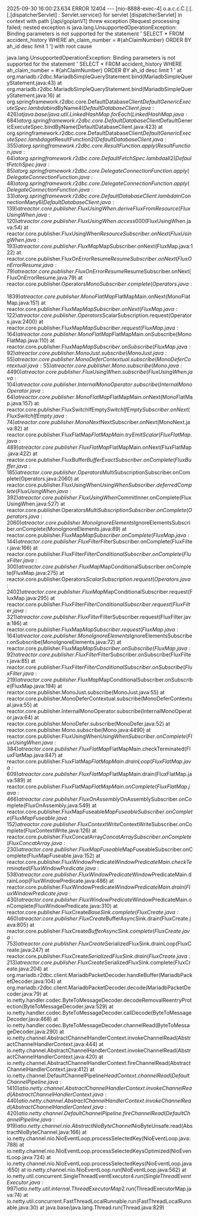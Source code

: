 2025-09-30 16:00:23.634 ERROR 12404 --- [nio-8888-exec-4] o.a.c.c.C.[.[.[.[dispatcherServlet]      : Servlet.service() for servlet [dispatcherServlet] in context with path [/api/goplanV1] threw exception [Request processing failed; nested exception is java.lang.UnsupportedOperationException: Binding parameters is not supported for the statement ' SELECT *  FROM accident_history  WHERE ah_claim_number = #{ahClaimNumber}  ORDER BY ah_id desc limit 1 '] with root cause

java.lang.UnsupportedOperationException: Binding parameters is not supported for the statement ' SELECT *  FROM accident_history  WHERE ah_claim_number = #{ahClaimNumber}  ORDER BY ah_id desc limit 1 '
	at org.mariadb.r2dbc.MariadbSimpleQueryStatement.bind(MariadbSimpleQueryStatement.java:43)
	at org.mariadb.r2dbc.MariadbSimpleQueryStatement.bind(MariadbSimpleQueryStatement.java:16)
	at org.springframework.r2dbc.core.DefaultDatabaseClient$DefaultGenericExecuteSpec.lambda$bindByName$4(DefaultDatabaseClient.java:426)
	at java.base/java.util.LinkedHashMap.forEach(LinkedHashMap.java:684)
	at org.springframework.r2dbc.core.DefaultDatabaseClient$DefaultGenericExecuteSpec.bindByName(DefaultDatabaseClient.java:423)
	at org.springframework.r2dbc.core.DefaultDatabaseClient$DefaultGenericExecuteSpec.lambda$getResultFunction$2(DefaultDatabaseClient.java:355)
	at org.springframework.r2dbc.core.ResultFunction.apply(ResultFunction.java:64)
	at org.springframework.r2dbc.core.DefaultFetchSpec.lambda$all$2(DefaultFetchSpec.java:85)
	at org.springframework.r2dbc.core.DelegateConnectionFunction.apply(DelegateConnectionFunction.java:48)
	at org.springframework.r2dbc.core.DelegateConnectionFunction.apply(DelegateConnectionFunction.java:33)
	at org.springframework.r2dbc.core.DefaultDatabaseClient.lambda$inConnectionMany$6(DefaultDatabaseClient.java:139)
	at reactor.core.publisher.FluxUsingWhen.deriveFluxFromResource(FluxUsingWhen.java:120)
	at reactor.core.publisher.FluxUsingWhen.access$000(FluxUsingWhen.java:54)
	at reactor.core.publisher.FluxUsingWhen$ResourceSubscriber.onNext(FluxUsingWhen.java:193)
	at reactor.core.publisher.FluxMap$MapSubscriber.onNext(FluxMap.java:122)
	at reactor.core.publisher.FluxOnErrorResume$ResumeSubscriber.onNext(FluxOnErrorResume.java:79)
	at reactor.core.publisher.FluxOnErrorResume$ResumeSubscriber.onNext(FluxOnErrorResume.java:79)
	at reactor.core.publisher.Operators$MonoSubscriber.complete(Operators.java:1839)
	at reactor.core.publisher.MonoFlatMap$FlatMapMain.onNext(MonoFlatMap.java:151)
	at reactor.core.publisher.FluxMap$MapSubscriber.onNext(FluxMap.java:122)
	at reactor.core.publisher.Operators$ScalarSubscription.request(Operators.java:2400)
	at reactor.core.publisher.FluxMap$MapSubscriber.request(FluxMap.java:164)
	at reactor.core.publisher.MonoFlatMap$FlatMapMain.onSubscribe(MonoFlatMap.java:110)
	at reactor.core.publisher.FluxMap$MapSubscriber.onSubscribe(FluxMap.java:92)
	at reactor.core.publisher.MonoJust.subscribe(MonoJust.java:55)
	at reactor.core.publisher.MonoDeferContextual.subscribe(MonoDeferContextual.java:55)
	at reactor.core.publisher.Mono.subscribe(Mono.java:4490)
	at reactor.core.publisher.FluxUsingWhen.subscribe(FluxUsingWhen.java:104)
	at reactor.core.publisher.InternalMonoOperator.subscribe(InternalMonoOperator.java:64)
	at reactor.core.publisher.MonoFlatMap$FlatMapMain.onNext(MonoFlatMap.java:157)
	at reactor.core.publisher.FluxSwitchIfEmpty$SwitchIfEmptySubscriber.onNext(FluxSwitchIfEmpty.java:74)
	at reactor.core.publisher.MonoNext$NextSubscriber.onNext(MonoNext.java:82)
	at reactor.core.publisher.FluxFlatMap$FlatMapMain.tryEmitScalar(FluxFlatMap.java:489)
	at reactor.core.publisher.FluxFlatMap$FlatMapMain.onNext(FluxFlatMap.java:422)
	at reactor.core.publisher.FluxBuffer$BufferExactSubscriber.onComplete(FluxBuffer.java:185)
	at reactor.core.publisher.Operators$MultiSubscriptionSubscriber.onComplete(Operators.java:2060)
	at reactor.core.publisher.FluxUsingWhen$UsingWhenSubscriber.deferredComplete(FluxUsingWhen.java:392)
	at reactor.core.publisher.FluxUsingWhen$CommitInner.onComplete(FluxUsingWhen.java:527)
	at reactor.core.publisher.Operators$MultiSubscriptionSubscriber.onComplete(Operators.java:2060)
	at reactor.core.publisher.MonoIgnoreElements$IgnoreElementsSubscriber.onComplete(MonoIgnoreElements.java:89)
	at reactor.core.publisher.FluxMap$MapSubscriber.onComplete(FluxMap.java:144)
	at reactor.core.publisher.FluxFilter$FilterSubscriber.onComplete(FluxFilter.java:166)
	at reactor.core.publisher.FluxFilter$FilterConditionalSubscriber.onComplete(FluxFilter.java:300)
	at reactor.core.publisher.FluxMap$MapConditionalSubscriber.onComplete(FluxMap.java:275)
	at reactor.core.publisher.Operators$ScalarSubscription.request(Operators.java:2402)
	at reactor.core.publisher.FluxMap$MapConditionalSubscriber.request(FluxMap.java:295)
	at reactor.core.publisher.FluxFilter$FilterConditionalSubscriber.request(FluxFilter.java:321)
	at reactor.core.publisher.FluxFilter$FilterSubscriber.request(FluxFilter.java:186)
	at reactor.core.publisher.FluxMap$MapSubscriber.request(FluxMap.java:164)
	at reactor.core.publisher.MonoIgnoreElements$IgnoreElementsSubscriber.onSubscribe(MonoIgnoreElements.java:72)
	at reactor.core.publisher.FluxMap$MapSubscriber.onSubscribe(FluxMap.java:92)
	at reactor.core.publisher.FluxFilter$FilterSubscriber.onSubscribe(FluxFilter.java:85)
	at reactor.core.publisher.FluxFilter$FilterConditionalSubscriber.onSubscribe(FluxFilter.java:219)
	at reactor.core.publisher.FluxMap$MapConditionalSubscriber.onSubscribe(FluxMap.java:194)
	at reactor.core.publisher.MonoJust.subscribe(MonoJust.java:55)
	at reactor.core.publisher.MonoDeferContextual.subscribe(MonoDeferContextual.java:55)
	at reactor.core.publisher.InternalMonoOperator.subscribe(InternalMonoOperator.java:64)
	at reactor.core.publisher.MonoDefer.subscribe(MonoDefer.java:52)
	at reactor.core.publisher.Mono.subscribe(Mono.java:4490)
	at reactor.core.publisher.FluxUsingWhen$UsingWhenSubscriber.onComplete(FluxUsingWhen.java:384)
	at reactor.core.publisher.FluxFlatMap$FlatMapMain.checkTerminated(FluxFlatMap.java:847)
	at reactor.core.publisher.FluxFlatMap$FlatMapMain.drainLoop(FluxFlatMap.java:609)
	at reactor.core.publisher.FluxFlatMap$FlatMapMain.drain(FluxFlatMap.java:589)
	at reactor.core.publisher.FluxFlatMap$FlatMapMain.onComplete(FluxFlatMap.java:466)
	at reactor.core.publisher.FluxOnAssembly$OnAssemblySubscriber.onComplete(FluxOnAssembly.java:549)
	at reactor.core.publisher.FluxMapFuseable$MapFuseableSubscriber.onComplete(FluxMapFuseable.java:152)
	at reactor.core.publisher.FluxContextWrite$ContextWriteSubscriber.onComplete(FluxContextWrite.java:126)
	at reactor.core.publisher.FluxConcatArray$ConcatArraySubscriber.onComplete(FluxConcatArray.java:230)
	at reactor.core.publisher.FluxMapFuseable$MapFuseableSubscriber.onComplete(FluxMapFuseable.java:152)
	at reactor.core.publisher.FluxWindowPredicate$WindowPredicateMain.checkTerminated(FluxWindowPredicate.java:538)
	at reactor.core.publisher.FluxWindowPredicate$WindowPredicateMain.drainLoop(FluxWindowPredicate.java:486)
	at reactor.core.publisher.FluxWindowPredicate$WindowPredicateMain.drain(FluxWindowPredicate.java:430)
	at reactor.core.publisher.FluxWindowPredicate$WindowPredicateMain.onComplete(FluxWindowPredicate.java:310)
	at reactor.core.publisher.FluxCreate$BaseSink.complete(FluxCreate.java:460)
	at reactor.core.publisher.FluxCreate$BufferAsyncSink.drain(FluxCreate.java:805)
	at reactor.core.publisher.FluxCreate$BufferAsyncSink.complete(FluxCreate.java:753)
	at reactor.core.publisher.FluxCreate$SerializedFluxSink.drainLoop(FluxCreate.java:247)
	at reactor.core.publisher.FluxCreate$SerializedFluxSink.drain(FluxCreate.java:213)
	at reactor.core.publisher.FluxCreate$SerializedFluxSink.complete(FluxCreate.java:204)
	at org.mariadb.r2dbc.client.MariadbPacketDecoder.handleBuffer(MariadbPacketDecoder.java:104)
	at org.mariadb.r2dbc.client.MariadbPacketDecoder.decode(MariadbPacketDecoder.java:79)
	at io.netty.handler.codec.ByteToMessageDecoder.decodeRemovalReentryProtection(ByteToMessageDecoder.java:529)
	at io.netty.handler.codec.ByteToMessageDecoder.callDecode(ByteToMessageDecoder.java:468)
	at io.netty.handler.codec.ByteToMessageDecoder.channelRead(ByteToMessageDecoder.java:290)
	at io.netty.channel.AbstractChannelHandlerContext.invokeChannelRead(AbstractChannelHandlerContext.java:444)
	at io.netty.channel.AbstractChannelHandlerContext.invokeChannelRead(AbstractChannelHandlerContext.java:420)
	at io.netty.channel.AbstractChannelHandlerContext.fireChannelRead(AbstractChannelHandlerContext.java:412)
	at io.netty.channel.DefaultChannelPipeline$HeadContext.channelRead(DefaultChannelPipeline.java:1410)
	at io.netty.channel.AbstractChannelHandlerContext.invokeChannelRead(AbstractChannelHandlerContext.java:440)
	at io.netty.channel.AbstractChannelHandlerContext.invokeChannelRead(AbstractChannelHandlerContext.java:420)
	at io.netty.channel.DefaultChannelPipeline.fireChannelRead(DefaultChannelPipeline.java:919)
	at io.netty.channel.nio.AbstractNioByteChannel$NioByteUnsafe.read(AbstractNioByteChannel.java:166)
	at io.netty.channel.nio.NioEventLoop.processSelectedKey(NioEventLoop.java:788)
	at io.netty.channel.nio.NioEventLoop.processSelectedKeysOptimized(NioEventLoop.java:724)
	at io.netty.channel.nio.NioEventLoop.processSelectedKeys(NioEventLoop.java:650)
	at io.netty.channel.nio.NioEventLoop.run(NioEventLoop.java:562)
	at io.netty.util.concurrent.SingleThreadEventExecutor$4.run(SingleThreadEventExecutor.java:997)
	at io.netty.util.internal.ThreadExecutorMap$2.run(ThreadExecutorMap.java:74)
	at io.netty.util.concurrent.FastThreadLocalRunnable.run(FastThreadLocalRunnable.java:30)
	at java.base/java.lang.Thread.run(Thread.java:829)
